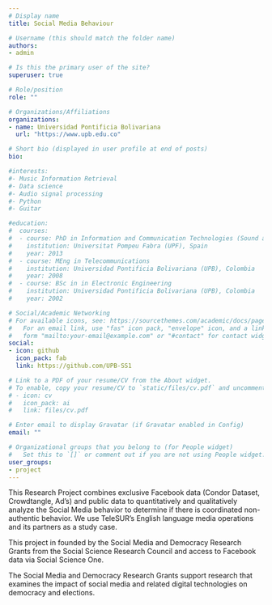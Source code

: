 ```yaml
---
# Display name
title: Social Media Behaviour

# Username (this should match the folder name)
authors:
- admin

# Is this the primary user of the site?
superuser: true

# Role/position
role: ""

# Organizations/Affiliations
organizations:
- name: Universidad Pontificia Bolivariana
  url: "https://www.upb.edu.co"

# Short bio (displayed in user profile at end of posts)
bio: 

#interests:
#- Music Information Retrieval
#- Data science
#- Audio signal processing
#- Python
#- Guitar

#education:
#  courses:
#  - course: PhD in Information and Communication Technologies (Sound and Music Computing)
#    institution: Universitat Pompeu Fabra (UPF), Spain 
#    year: 2013
#  - course: MEng in Telecommunications
#    institution: Universidad Pontificia Bolivariana (UPB), Colombia
#    year: 2008
#  - course: BSc in in Electronic Engineering
#    institution: Universidad Pontificia Bolivariana (UPB), Colombia
#    year: 2002

# Social/Academic Networking
# For available icons, see: https://sourcethemes.com/academic/docs/page-builder/#icons
#   For an email link, use "fas" icon pack, "envelope" icon, and a link in the
#   form "mailto:your-email@example.com" or "#contact" for contact widget.
social:
- icon: github
  icon_pack: fab
  link: https://github.com/UPB-SS1

# Link to a PDF of your resume/CV from the About widget.
# To enable, copy your resume/CV to `static/files/cv.pdf` and uncomment the lines below.
# - icon: cv
#   icon_pack: ai
#   link: files/cv.pdf

# Enter email to display Gravatar (if Gravatar enabled in Config)
email: ""

# Organizational groups that you belong to (for People widget)
#   Set this to `[]` or comment out if you are not using People widget.
user_groups:
- project
---
```

This Research Project combines exclusive Facebook data (Condor Dataset, Crowdtangle, Ad’s) and public data to quantitatively and qualitatively analyze the Social Media behavior to determine if there is coordinated non-authentic behavior. We use TeleSUR’s English language media operations and its partners as a study case.

This project in founded by the Social Media and Democracy Research Grants from the Social Science Research Council and access to Facebook data via Social Science One.

The Social Media and Democracy Research Grants support research that examines the impact of social media and related digital technologies on democracy and elections.


